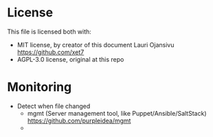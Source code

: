 # License

This file is licensed both with:

- MIT license, by creator of this document Lauri Ojansivu https://github.com/xet7
- AGPL-3.0 license, original at this repo

# Monitoring

- Detect when file changed
  - mgmt (Server management tool, like Puppet/Ansible/SaltStack) https://github.com/purpleidea/mgmt
  - 
